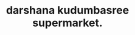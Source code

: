 ---
title: "darshana kudumbasree supermarket."
url: /kattappana/darshana-kudumbasree-supermarket/
shop: Kramladen
---